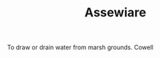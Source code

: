 ---
title: Assewiare
letter: A
permalink: "/definitions/assewiare.html"
body: To draw or drain water from marsh grounds. Cowell
published_at: '2018-07-07'
source: Black's Law Dictionary
layout: post
---